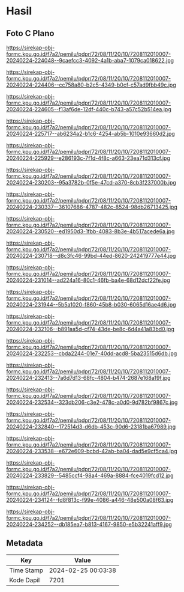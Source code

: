 # Hasil

## Foto C Plano

https://sirekap-obj-formc.kpu.go.id/f7a2/pemilu/pdpr/72/08/11/20/10/7208112010007-20240224-224048--9caefcc3-4092-4a1b-aba7-1079ca018622.jpg

https://sirekap-obj-formc.kpu.go.id/f7a2/pemilu/pdpr/72/08/11/20/10/7208112010007-20240224-224406--cc758a80-b2c5-4349-b0cf-c57ad9fbb49c.jpg

https://sirekap-obj-formc.kpu.go.id/f7a2/pemilu/pdpr/72/08/11/20/10/7208112010007-20240224-224605--f13af6de-12df-440c-b743-a57c52b514ea.jpg

https://sirekap-obj-formc.kpu.go.id/f7a2/pemilu/pdpr/72/08/11/20/10/7208112010007-20240224-225717--ab6234a2-b1c6-4254-ab5b-1010e93660d2.jpg

https://sirekap-obj-formc.kpu.go.id/f7a2/pemilu/pdpr/72/08/11/20/10/7208112010007-20240224-225929--e286193c-7f1d-4f8c-a663-23ea71d313cf.jpg

https://sirekap-obj-formc.kpu.go.id/f7a2/pemilu/pdpr/72/08/11/20/10/7208112010007-20240224-230203--95a3782b-0f5e-47cd-a370-8cb3f237000b.jpg

https://sirekap-obj-formc.kpu.go.id/f7a2/pemilu/pdpr/72/08/11/20/10/7208112010007-20240224-230337--36107686-4787-482c-8524-98db26713425.jpg

https://sirekap-obj-formc.kpu.go.id/f7a2/pemilu/pdpr/72/08/11/20/10/7208112010007-20240224-230520--ed1950d3-1fbb-4083-8b3e-4b517acede6a.jpg

https://sirekap-obj-formc.kpu.go.id/f7a2/pemilu/pdpr/72/08/11/20/10/7208112010007-20240224-230718--d8c3fc46-99bd-44ed-8620-242419777e44.jpg

https://sirekap-obj-formc.kpu.go.id/f7a2/pemilu/pdpr/72/08/11/20/10/7208112010007-20240224-231014--ad224a16-80c1-46fb-ba4e-68d12dcf22fe.jpg

https://sirekap-obj-formc.kpu.go.id/f7a2/pemilu/pdpr/72/08/11/20/10/7208112010007-20240224-231944--5b5a1020-f860-45b8-b030-6065d16ae4d6.jpg

https://sirekap-obj-formc.kpu.go.id/f7a2/pemilu/pdpr/72/08/11/20/10/7208112010007-20240224-232106--b891aa5d-cf74-43de-be8c-6d4a41a83bd0.jpg

https://sirekap-obj-formc.kpu.go.id/f7a2/pemilu/pdpr/72/08/11/20/10/7208112010007-20240224-232253--cbda2244-01e7-40dd-acd8-5ba23515d6db.jpg

https://sirekap-obj-formc.kpu.go.id/f7a2/pemilu/pdpr/72/08/11/20/10/7208112010007-20240224-232413--7a6d7d13-68fc-4804-b474-2687e168a19f.jpg

https://sirekap-obj-formc.kpu.go.id/f7a2/pemilu/pdpr/72/08/11/20/10/7208112010007-20240224-232534--323db206-c3e2-478c-a0d0-9d782bf9867c.jpg

https://sirekap-obj-formc.kpu.go.id/f7a2/pemilu/pdpr/72/08/11/20/10/7208112010007-20240224-232840--172514d3-d6db-453c-90d6-23181ba67989.jpg

https://sirekap-obj-formc.kpu.go.id/f7a2/pemilu/pdpr/72/08/11/20/10/7208112010007-20240224-233538--e672e609-bcbd-42ab-ba04-dad5e9cf5ca4.jpg

https://sirekap-obj-formc.kpu.go.id/f7a2/pemilu/pdpr/72/08/11/20/10/7208112010007-20240224-233829--5485ccf4-98a4-469a-8884-fce4019fcd12.jpg

https://sirekap-obj-formc.kpu.go.id/f7a2/pemilu/pdpr/72/08/11/20/10/7208112010007-20240224-234124--fd8f813c-f99e-4086-a446-48e500a08f63.jpg

https://sirekap-obj-formc.kpu.go.id/f7a2/pemilu/pdpr/72/08/11/20/10/7208112010007-20240224-234252--db185ea7-b813-4167-9850-e5b32241aff9.jpg


## Metadata

| Key        | Value               |
| ---------- | ------------------- |
| Time Stamp | 2024-02-25 00:03:38 |
| Kode Dapil | 7201                |



